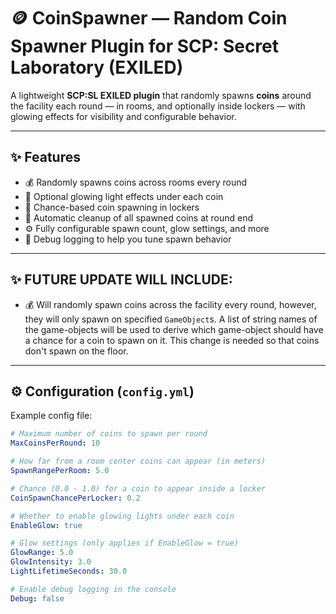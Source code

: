 # 🪙 CoinSpawner — Random Coin Spawner Plugin for SCP: Secret Laboratory (EXILED)

A lightweight **SCP:SL EXILED plugin** that randomly spawns **coins** around the facility each round — in rooms, and optionally inside lockers — with glowing effects for visibility and configurable behavior.

---

## ✨ Features

- 💰 Randomly spawns coins across rooms every round  
- 🔦 Optional glowing light effects under each coin  
- 🎒 Chance-based coin spawning in lockers  
- 🧹 Automatic cleanup of all spawned coins at round end  
- ⚙️ Fully configurable spawn count, glow settings, and more  
- 🧾 Debug logging to help you tune spawn behavior  

---

## ✨ FUTURE UPDATE WILL INCLUDE:

- 💰 Will randomly spawn coins across the facility every round, however, they will only spawn on specified `GameObject`s. A list of string names of the game-objects will be used to derive which game-object should have a chance for a coin to spawn on it.
This change is needed so that coins don't spawn on the floor.

---

## ⚙️ Configuration (`config.yml`)

Example config file:

```yml
# Maximum number of coins to spawn per round
MaxCoinsPerRound: 10

# How far from a room center coins can appear (in meters)
SpawnRangePerRoom: 5.0

# Chance (0.0 - 1.0) for a coin to appear inside a locker
CoinSpawnChancePerLocker: 0.2

# Whether to enable glowing lights under each coin
EnableGlow: true

# Glow settings (only applies if EnableGlow = true)
GlowRange: 5.0
GlowIntensity: 3.0
LightLifetimeSeconds: 30.0

# Enable debug logging in the console
Debug: false

